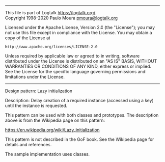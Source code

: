 ________________________________________________________________________

This file is part of Logtalk <https://logtalk.org/>  
Copyright 1998-2020 Paulo Moura <pmoura@logtalk.org>

Licensed under the Apache License, Version 2.0 (the "License");
you may not use this file except in compliance with the License.
You may obtain a copy of the License at

    http://www.apache.org/licenses/LICENSE-2.0

Unless required by applicable law or agreed to in writing, software
distributed under the License is distributed on an "AS IS" BASIS,
WITHOUT WARRANTIES OR CONDITIONS OF ANY KIND, either express or implied.
See the License for the specific language governing permissions and
limitations under the License.
________________________________________________________________________


Design pattern:
	Lazy initialization

Description:
	Delay creation of a required instance (accessed using a key)
	until the instance is requested.

This pattern can be used with both classes and prototypes. The description
above is from the Wikipedia page on this pattern:

https://en.wikipedia.org/wiki/Lazy_initialization

This pattern is not described in the GoF book. See the Wikipedia page for
details and references.

The sample implementation uses classes.
